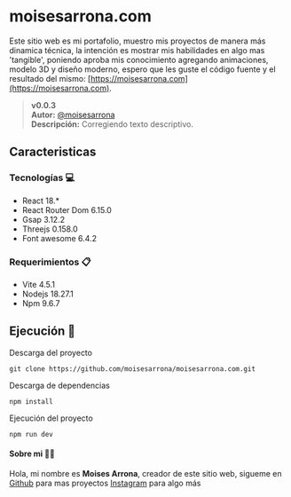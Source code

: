 # moisesarrona.com
Este sitio web es mi portafolio, muestro mis proyectos de manera más dinamica técnica, la intención es mostrar mis habilidades en algo mas 'tangible', poniendo aproba mis conocimiento agregando animaciones, modelo 3D y diseño moderno, espero que les guste el código fuente y el resultado del mismo: [https://moisesarrona.com](https://moisesarrona.com).

>__v0.0.3__  
__Autor:__ [@moisesarrona](https://github.com/mosesarrona)  
__Descripción:__ Corregiendo texto descriptivo.

## Caracteristicas

### Tecnologías 💻
- React 18.*
- React Router Dom 6.15.0
- Gsap 3.12.2
- Threejs 0.158.0
- Font awesome  6.4.2

### Requerimientos 📋
- Vite 4.5.1
- Nodejs 18.27.1
- Npm 9.6.7 

## Ejecución 🚀
Descarga del proyecto
```
git clone https://github.com/moisesarrona/moisesarrona.com.git
```

Descarga de dependencias
```
npm install
```

Ejecución del proyecto
```
npm run dev
```

#### Sobre mi 👨‍💻
Hola, mi nombre es __Moises Arrona__, creador de este sitio web, sigueme en [Github](https://github.com/mosesarrona) para mas proyectos [Instagram](https://www.instagram.com/moisesarrona/) para algo más